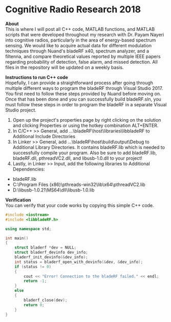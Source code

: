# Cognitive Radio Research 2018
**About** <br />
This is where I will post all C++ code, MATLAB functions, and MATLAB scripts that were developed throughout my research with Dr. Payam Nayeri into cognitive radios, particularly in the area of energy-based spectrum sensing. We would like to acquire actual data for different modulation techniques through Nuand's bladeRF x40, spectrum analyzer, and a filtenna, and compare theoretical values reported by multiple IEEE papers regarding probability of detection, false alarm, and missed detection. All files in the repository will be updated on a weekly basis.

**Instructions to run C++ code** <br />
Hopefully, I can provide a straightforward process after going through multiple different ways to program the bladeRF through Visual Studio 2017. You first need to follow these steps provided by Nuand before moving on. <br />
Once that has been done and you can successfully build bladeRF.sln, you must follow these steps in order to program the bladeRF in a separate Visual Studio project. <br />
1. Open up the project's properties page by right clicking on the solution and clicking Properties or using the hotkey combination ALT+ENTER. 
2. In C/C++ >> General, add ...\bladeRF\host\libraries\libbladeRF to Additional Include Directories
3. In Linker >> General, add ...\bladeRF\host\build\output\Debug to Additional Library Directories. It contains bladeRF.lib which is needed to successfully compile your program. Also be sure to add bladeRF.lib, bladeRF.dll, pthreadVC2.dll, and libusb-1.0.dll to your project!
4. Lastly, in Linker >> Input, add the following libraries to Additional Dependencies:
  * bladeRF.lib
  * C:\Program Files (x86)\pthreads-win32\lib\x64\pthreadVC2.lib
  * D:\libusb-1.0.21\MS64\dll\libusb-1.0.lib

**Verification** <br />
You can verify that your code works by copying this simple C++ code. 
```C++
#include <iostream>
#include <libbladeRF.h>

using namespace std;

int main()
{
	struct bladerf *dev = NULL;
	struct bladerf_devinfo dev_info;
	bladerf_init_devinfo(&dev_info);
	int status = bladerf_open_with_devinfo(&dev, &dev_info); 
	if (status != 0)
	{
		cout << "Error! Connection to the bladeRF failed." << endl;
		return -1;
	}
	else
	{
		bladerf_close(dev);
		return 0;
	}
}
```

